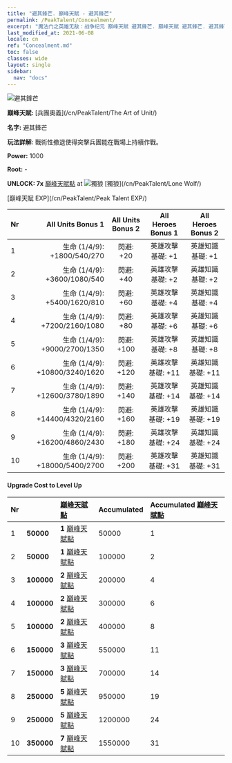 ```yaml
---
title: "避其鋒芒. 巔峰天賦 - 避其鋒芒"
permalink: /PeakTalent/Concealment/
excerpt: "魔法门之英雄无敌：战争纪元 巔峰天賦 避其鋒芒. 巔峰天賦 避其鋒芒. 避其鋒芒"
last_modified_at: 2021-06-08
locale: cn
ref: "Concealment.md"
toc: false
classes: wide
layout: single
sidebar:
  nav: "docs"
---
```


  ![避其鋒芒](/images/pt/talent_2003.png)

  **巔峰天賦:** [兵團奧義](/cn/PeakTalent/The Art of Unit/)

  **名字:** 避其鋒芒

  **玩法詳解:** 戰術性撤退使得突擊兵團能在戰場上持續作戰。

  **Power:** 1000

  **Root:** -

  **UNLOCK: 7x** [巔峰天賦點](/cn/Items/con_934/) at ![獨狼](/images/pt/talent_2001.png) [獨狼](/cn/PeakTalent/Lone Wolf/)

  [巔峰天賦 EXP](/cn/PeakTalent/Peak Talent EXP/)

  | Nr | All Units Bonus 1 | All Units Bonus 2 | All Heroes Bonus 1 | All Heroes Bonus 2 |
  |:---|--------------:|:-------------:|:-------------:|:-------------:|
  | 1 | 生命 (1/4/9): +1800/540/270 | 閃避: +20 | 英雄攻擊基礎: +1 | 英雄知識基礎: +1 |
  | 2 | 生命 (1/4/9): +3600/1080/540 | 閃避: +40 | 英雄攻擊基礎: +2 | 英雄知識基礎: +2 |
  | 3 | 生命 (1/4/9): +5400/1620/810 | 閃避: +60 | 英雄攻擊基礎: +4 | 英雄知識基礎: +4 |
  | 4 | 生命 (1/4/9): +7200/2160/1080 | 閃避: +80 | 英雄攻擊基礎: +6 | 英雄知識基礎: +6 |
  | 5 | 生命 (1/4/9): +9000/2700/1350 | 閃避: +100 | 英雄攻擊基礎: +8 | 英雄知識基礎: +8 |
  | 6 | 生命 (1/4/9): +10800/3240/1620 | 閃避: +120 | 英雄攻擊基礎: +11 | 英雄知識基礎: +11 |
  | 7 | 生命 (1/4/9): +12600/3780/1890 | 閃避: +140 | 英雄攻擊基礎: +14 | 英雄知識基礎: +14 |
  | 8 | 生命 (1/4/9): +14400/4320/2160 | 閃避: +160 | 英雄攻擊基礎: +19 | 英雄知識基礎: +19 |
  | 9 | 生命 (1/4/9): +16200/4860/2430 | 閃避: +180 | 英雄攻擊基礎: +24 | 英雄知識基礎: +24 |
  | 10 | 生命 (1/4/9): +18000/5400/2700 | 閃避: +200 | 英雄攻擊基礎: +31 | 英雄知識基礎: +31 |


#### Upgrade Cost to Level Up

  | Nr | <i class="fas fa-coins"/> | [巔峰天賦點](/cn/Items/con_934/) | Accumulated <i class="fas fa-coins"/> | Accumulated [巔峰天賦點](/cn/Items/con_934/) |
  |:---|:--------------|:-------------|:-------------|:-------------|
  | 1 | **50000** | **1** [巔峰天賦點](/cn/Items/con_934/) | 50000 | 1 |
  | 2 | **50000** | **1** [巔峰天賦點](/cn/Items/con_934/) | 100000 | 2 |
  | 3 | **100000** | **2** [巔峰天賦點](/cn/Items/con_934/) | 200000 | 4 |
  | 4 | **100000** | **2** [巔峰天賦點](/cn/Items/con_934/) | 300000 | 6 |
  | 5 | **100000** | **2** [巔峰天賦點](/cn/Items/con_934/) | 400000 | 8 |
  | 6 | **150000** | **3** [巔峰天賦點](/cn/Items/con_934/) | 550000 | 11 |
  | 7 | **150000** | **3** [巔峰天賦點](/cn/Items/con_934/) | 700000 | 14 |
  | 8 | **250000** | **5** [巔峰天賦點](/cn/Items/con_934/) | 950000 | 19 |
  | 9 | **250000** | **5** [巔峰天賦點](/cn/Items/con_934/) | 1200000 | 24 |
  | 10 | **350000** | **7** [巔峰天賦點](/cn/Items/con_934/) | 1550000 | 31 |
